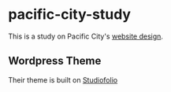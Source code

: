 # pacific-city-study
This is a study on Pacific City's [website design](http://gopacificcity.com/ "WordPress Theme: Studiofolio").

Wordpress Theme
---------------

Their theme is built on [Studiofolio](http://themeforest.net/item/studiofolio-a-versatile-portfolio-and-blog-theme/3760086 "WordPress Theme: Studiofolio")